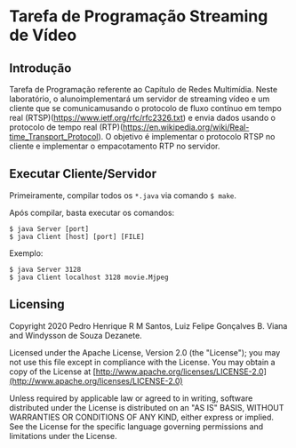Tarefa de Programação Streaming de Vídeo
======


Introdução
----
Tarefa de Programação referente ao Capítulo de Redes Multimídia. Neste laboratório, o alunoimplementará um servidor de streaming vídeo e um cliente que se comunicamusando  o  protocolo  de  fluxo  contínuo  em  tempo  real  (RTSP)(https://www.ietf.org/rfc/rfc2326.txt)  e  envia  dados  usando  o protocolo de tempo real (RTP)(https://en.wikipedia.org/wiki/Real-time_Transport_Protocol). O objetivo é implementar o protocolo RTSP no cliente e implementar o empacotamento RTP no servidor.



Executar Cliente/Servidor
----
Primeiramente, compilar todos os `*.java` via comando `$ make`.

Após compilar, basta executar os comandos:

```
$ java Server [port]
$ java Client [host] [port] [FILE]
```

Exemplo:

```
$ java Server 3128
$ java Client localhost 3128 movie.Mjpeg
```

Licensing
----
Copyright 2020 Pedro Henrique R M Santos, Luiz Felipe Gonçalves B. Viana and Windysson de Souza Dezanete.

Licensed under the Apache License, Version 2.0 (the "License");
you may not use this file except in compliance with the License.
You may obtain a copy of the License at [http://www.apache.org/licenses/LICENSE-2.0](http://www.apache.org/licenses/LICENSE-2.0)

Unless required by applicable law or agreed to in writing, software
distributed under the License is distributed on an "AS IS" BASIS,
WITHOUT WARRANTIES OR CONDITIONS OF ANY KIND, either express or implied.
See the License for the specific language governing permissions and
limitations under the License.
